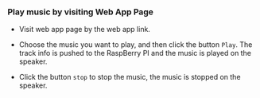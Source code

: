 ### Play music by visiting Web App Page

* Visit web app page by the web app link.

* Choose the music you want to play, and then click the button `Play`.
  The track info is pushed to the RaspBerry PI and the music is played on the speaker.

* Click the button `stop` to stop the music, the music is stopped on the speaker.